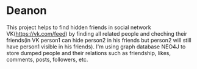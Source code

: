 # Deanon
This project helps to find hidden friends in social network VK(https://vk.com/feed) by finding all related people and cheching their friends(in VK person1 can hide person2 in his friends but person2 will still have person1 visible in his friends).
I'm using graph database NEO4J to store dumped people and their relations such as friendship, likes, comments, posts, followers, etc.

